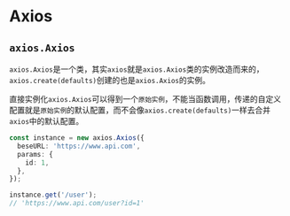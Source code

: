 # Axios

## `axios.Axios`

`axios.Axios`是一个类，其实`axios`就是`axios.Axios`类的实例改造而来的，`axios.create(defaults)`创建的也是`axios.Axios`的实例。

直接实例化`axios.Axios`可以得到一个`原始实例`，不能当函数调用，传递的自定义配置就是`原始实例`的默认配置，而不会像`axios.create(defaults)`一样去合并`axios`中的默认配置。

```ts
const instance = new axios.Axios({
  beseURL: 'https://www.api.com',
  params: {
    id: 1,
  },
});

instance.get('/user');
// 'https://www.api.com/user?id=1'
```
